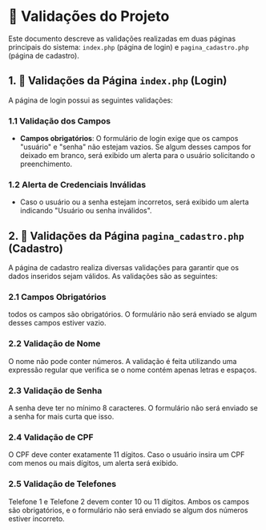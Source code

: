 # 📝 Validações do Projeto

Este documento descreve as validações realizadas em duas páginas principais do sistema: `index.php` (página de login) e `pagina_cadastro.php` (página de cadastro).

## 1. 🔐 Validações da Página `index.php` (Login)

A página de login possui as seguintes validações:

### 1.1 Validação dos Campos

- **Campos obrigatórios**: O formulário de login exige que os campos "usuário" e "senha" não estejam vazios. Se algum desses campos for deixado em branco, será exibido um alerta para o usuário solicitando o preenchimento.
  
### 1.2 Alerta de Credenciais Inválidas

- Caso o usuário ou a senha estejam incorretos, será exibido um alerta indicando "Usuário ou senha inválidos".


## 2. 🔐 Validações da Página `pagina_cadastro.php` (Cadastro)

A página de cadastro realiza diversas validações para garantir que os dados inseridos sejam válidos. As validações são as seguintes:

### 2.1 Campos Obrigatórios

todos os campos são  obrigatórios. O formulário não será enviado se algum desses campos estiver vazio.

### 2.2 Validação de Nome

O nome não pode conter números. A validação é feita utilizando uma expressão regular que verifica se o nome contém apenas letras e espaços.

### 2.3 Validação de Senha

A senha deve ter no mínimo 8 caracteres. O formulário não será enviado se a senha for mais curta que isso.

### 2.4 Validação de CPF

O CPF deve conter exatamente 11 dígitos. Caso o usuário insira um CPF com menos ou mais dígitos, um alerta será exibido.

### 2.5 Validação de Telefones

Telefone 1 e Telefone 2 devem conter 10 ou 11 dígitos. Ambos os campos são obrigatórios, e o formulário não será enviado se algum dos números estiver incorreto.